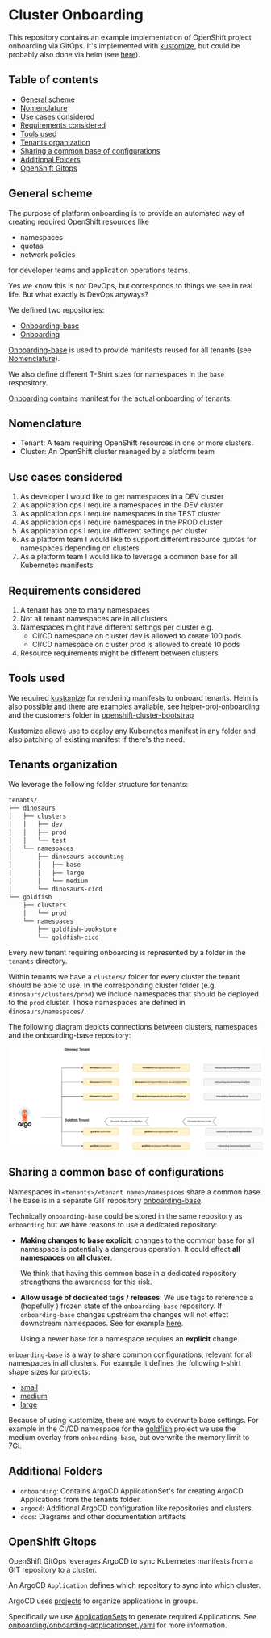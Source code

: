 # Cluster Onboarding

This repository contains an example implementation of OpenShift
project onboarding via GitOps.  It's implemented with
[kustomize](https://kustomize.io), but could be probably also done via
helm (see [here](#tools-used)).

## Table of contents

* [General scheme](#general-scheme)
* [Nomenclature](#nomenclature)
* [Use cases considered](#use-cases-considered)
* [Requirements considered](#requirements-considered)
* [Tools used](#tools-used)
* [Tenants organization](#tenants-organization)
* [Sharing a common base of configurations](#sharing-a-common-base-of-configurations)
* [Additional Folders](#additional-folders)
* [OpenShift Gitops](#openshift-gitops)

## General scheme

The purpose of platform onboarding is to provide an automated way of
creating required OpenShift resources like

- namespaces
- quotas
- network policies

for developer teams and application operations teams.

Yes we know this is not DevOps, but corresponds to things we see in
real life. But what exactly is DevOps anyways?

We defined two repositories:

- [Onboarding-base](https://github.com/tosmi-gitops/onboarding-base.git)
- [Onboarding](https://github.com/tosmi-gitops/onboarding-base.git)

[Onboarding-base](https://github.com/tosmi-gitops/onboarding-base.git)
is used to provide manifests reused for all tenants (see
[Nomenclature](#nomenclature)).

We also define different T-Shirt sizes for namespaces in the `base`
respository.

[Onboarding](https://github.com/tosmi-gitops/onboarding-base.git)
contains manifest for the actual onboarding of tenants.

## Nomenclature

- Tenant: A team requiring OpenShift resources in one or more clusters.
- Cluster: An OpenShift cluster managed by a platform team

## Use cases considered

1. As developer I would like to get namespaces in a DEV cluster
2. As application ops I require a namespaces in the DEV cluster
3. As application ops I require namespaces in the TEST cluster
3. As application ops I require namespaces in the PROD cluster
4. As application ops I require different settings per cluster
5. As a platform team I would like to support different resource
   quotas for namespaces depending on clusters
5. As a platform team I would like to leverage a common base for all
   Kubernetes manifests.

## Requirements considered

1. A tenant has one to many namespaces
2. Not all tenant namespaces are in all clusters
3. Namespaces might have different settings per cluster
   e.g.
    - CI/CD namespace on cluster dev is allowed to create 100 pods
	- CI/CD namespace on cluster prod is allowed to create 10 pods
4. Resource requirements might be different between clusters

## Tools used

We required [kustomize](https://kustomize.io) for rendering manifests
to onboard tenants. Helm is also possible and there are examples
available, see
[helper-proj-onboarding](https://github.com/tjungbauer/helm-charts/tree/main/charts/helper-proj-onboarding)
and the customers folder in
[openshift-cluster-bootstrap](https://github.com/tjungbauer/openshift-cluster-bootstrap/tree/main/customers)

Kustomize allows use to deploy any Kubernetes manifest in any folder
and also patching of existing manifest if there's the need.

## Tenants organization

We leverage the following folder structure for tenants:

```
tenants/
├── dinosaurs
│   ├── clusters
│   │   ├── dev
│   │   ├── prod
│   │   └── test
│   └── namespaces
│       ├── dinosaurs-accounting
│       │   ├── base
│       │   ├── large
│       │   └── medium
│       └── dinosaurs-cicd
└── goldfish
    ├── clusters
    │   └── prod
    └── namespaces
        ├── goldfish-bookstore
        └── goldfish-cicd
```

Every new tenant requiring onboarding is represented by a folder in
the `tenants` directory.

Within tenants we have a `clusters/` folder for every cluster the
tenant should be able to use. In the corresponding cluster folder
(e.g. `dinosaurs/clusters/prod`) we include namespaces that should be
deployed to the `prod` cluster. Those namespaces are defined in
`dinosaurs/namespaces/`.

The following diagram depicts connections between clusters, namespaces
and the onboarding-base repository:

![overview](https://raw.githubusercontent.com/tosmi-gitops/onboarding/main/docs/overview.png)

## Sharing a common base of configurations

Namespaces in `<tenants>/<tenant name>/namespaces` share a common
base. The base is in a separate GIT repository
[onboarding-base](https://github.com/tosmi-gitops/onboarding-base.git).

Technically `onboarding-base` could be stored in the same repository
as `onboarding` but we have reasons to use a dedicated repository:

- **Making changes to base explicit**: changes to the common base for
  all namespace is potentially a dangerous operation. It could effect
  **all namespaces** on **all cluster**.

  We think that having this common base in a dedicated repository
  strengthens the awareness for this risk.

- **Allow usage of dedicated tags / releases**: We use tags to
  reference a (hopefully ) frozen state of the `onboarding-base`
  repository. If `onboarding-base` changes upstream the changes will
  not effect downstream namespaces. See for example
  [here](https://github.com/tosmi-gitops/onboarding/blob/main/tenants/dinosaurs/namespaces/cicd/kustomization.yaml).

  Using a newer base for a namespace requires an **explicit** change.

`onboarding-base` is a way to share common configurations, relevant
for all namespaces in all clusters. For example it defines the
following t-shirt shape sizes for projects:

- [small](https://github.com/tosmi-gitops/onboarding-base/tree/main/overlays/small)
- [medium](https://github.com/tosmi-gitops/onboarding-base/tree/main/overlays/medium)
- [large](https://github.com/tosmi-gitops/onboarding-base/tree/main/overlays/large)

Because of using kustomize, there are ways to overwrite base
settings. For example in the CI/CD namespace for the
[goldfish](https://github.com/tosmi-gitops/onboarding/blob/main/tenants/goldfish/namespaces/cicd/kustomization.yaml#L14)
project we use the medium overlay from `onboarding-base`, but
overwrite the memory limit to 7Gi.

## Additional Folders

- `onboarding`: Contains ArgoCD ApplicationSet's for creating ArgoCD
  Applications from the tenants folder.
- `argocd`: Additional ArgoCD configuration like repositories and clusters.
- `docs`: Diagrams and other documentation artifacts

## OpenShift Gitops

OpenShift GitOps leverages ArgoCD to sync Kubernetes manifests from a
GIT repository to a cluster.

An ArgoCD `Application` defines which repository to sync into which cluster.

ArgoCD uses
[projects](https://argo-cd.readthedocs.io/en/stable/user-guide/projects/)
to organize applications in groups.

Specifically we use
[ApplicationSets](https://argo-cd.readthedocs.io/en/stable/user-guide/application-set/)
to generate required Applications. See
[onboarding/onboarding-applicationset.yaml](onboarding/onboarding-applicationset.yaml)
for more information.
